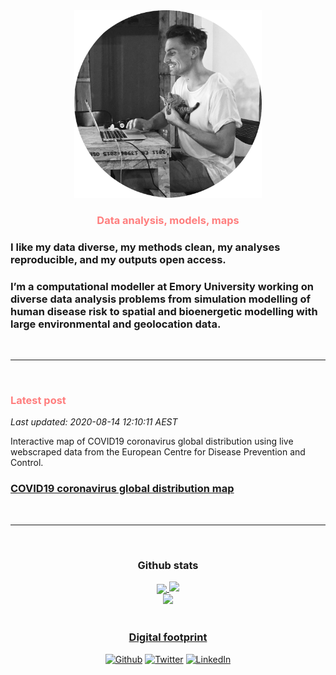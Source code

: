 <div align="center">
	<img src="https://github.com/darwinanddavis/DataPortfolio/raw/gh-pages/img/mm.png" width="300" height="300" >
	<h3 style="color: #FF7E7E">
		Data analysis, models, maps
	</h3>
</div>

### I like my data diverse, my methods clean, my analyses reproducible, and my outputs open access.    

### I’m a computational modeller at Emory University working on diverse data analysis problems from simulation modelling of human disease risk to spatial and bioenergetic modelling with large environmental and geolocation data.             

<br>   
  
******   

<br>  

<h3 style="color: #FF7E7E;">
	Latest post  
</h3>     

_Last updated: 2020-08-14 12:10:11 AEST_                 

Interactive map of COVID19 coronavirus global distribution using live webscraped data from the European Centre for Disease Prevention and Control.  

### [COVID19 coronavirus global distribution map](./spatial.md)           

<br>   
  
******   

<br>   

<div align="center">
	<h3>Github stats</h3>
	<a href="https://github.com/darwinanddavis/github-readme-stats">
		<img align="center" src="https://github-readme-stats.vercel.app/api?username=darwinanddavis&show_icons=true"/>
	<img src='https://github-readme-stats.vercel.app/api/top-langs/?username=darwinanddavis&hide_langs_below=5'/>
	
</div>

<div align="center">
	<img src='https://github-readme-stats.vercel.app/api?username=darwinanddavis&show_icons=true&count_private=true'/>
</div>

<br>

<div align="center">
	<h3>Digital footprint</h3>
	<p>
		<a href="https://github.com/darwinanddavis" target="_blank">
			<img alt="Github" src="https://img.shields.io/badge/GitHub-%2312100E.svg?&style=for-the-badge&logo=Github&logoColor=white" /></a> 
		<a href="https://twitter.com/darwinanddavis" target="_blank">
			<img alt="Twitter" src="https://img.shields.io/badge/twitter-%231DA1F2.svg?&style=for-the-badge&logo=twitter&logoColor=white" /></a> 
		<a href="https://www.linkedin.com/in/mmalishev" target="_blank">
			<img alt="LinkedIn" src="https://img.shields.io/badge/linkedin-%230077B5.svg?&style=for-the-badge&logo=linkedin&logoColor=white" /></a> 
	</p>
</div>

